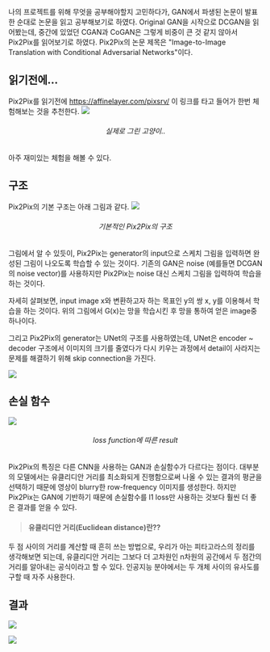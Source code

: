 나의 프로젝트를 위해 무엇을 공부해야할지 고민하다가, GAN에서 파생된 논문이 발표한 순대로 논문을 읽고 공부해보기로 하였다. Original GAN을 시작으로 DCGAN을 읽어봤는데, 중간에 있었던 CGAN과 CoGAN은 그렇게 비중이 큰 것 같지 않아서 Pix2Pix를 읽어보기로 하였다. Pix2Pix의 논문 제목은 "Image-to-Image Translation with Conditional Adversarial Networks"이다.

## 읽기전에...

Pix2Pix를 읽기전에 <https://affinelayer.com/pixsrv/> 이 링크를 타고 들어가 한번 체험해보는 것을 추천한다.
![](https://images.velog.io/images/sanha9999/post/d46de5d8-eaeb-46ff-a7c3-229758e4a7f8/image.png)<center><h6>실제로 그린 고양이..</h6></center>
아주 재미있는 체험을 해볼 수 있다.

## 구조

Pix2Pix의 기본 구조는 아래 그림과 같다.
![](https://images.velog.io/images/sanha9999/post/fb786030-8d33-404e-9e84-b646a02976ba/image.png)<center><h6>기본적인 Pix2Pix의 구조</h6></center>

그림에서 알 수 있듯이, Pix2Pix는 generator의 input으로 스케치 그림을 입력하면 완성된 그림이 나오도록 학습할 수 있는 것이다. 기존의 GAN은 noise (예를들면 DCGAN의 noise vector)를 사용하지만 Pix2Pix는 noise 대신 스케치 그림을 입력하여 학습을 하는 것이다.

자세히 살펴보면, input image x와 변환하고자 하는 목표인 y의 쌍 x, y를 이용해서 학습을 하는 것이다. 위의 그림에서 G(x)는 망을 학습시킨 후 망을 통하여 얻은 image중 하나이다.

그리고 Pix2Pix의 generator는 UNet의 구조를 사용하였는데, UNet은 encoder ~ decoder 구조에서 이미지의 크기를 줄였다가 다시 키우는 과정에서 detail이 사라지는 문제를 해결하기 위해 skip connection을 가진다.

![](https://images.velog.io/images/sanha9999/post/b3a734d5-cef9-48f0-a6c3-6f581920b700/image.png)

## 손실 함수

![](https://images.velog.io/images/sanha9999/post/04ca2479-d9dc-41c4-9478-0fc734447629/image.png)<center><h6>loss function에 따른 result</h6></center>

Pix2Pix의 특징은 다른 CNN을 사용하는 GAN과 손실함수가 다르다는 점이다. 대부분의 모델에서는 유클리디안 거리를 최소화되게 진행함으로써 나올 수 있는 결과의 평균을 선택하기 때문에 영상이 blurry한 row-frequency 이미지를 생성한다. 하지만 Pix2Pix는 GAN에 기반하기 때문에 
손실함수를 l1 loss만 사용하는 것보다 훨씬 더 좋은 결과를 얻을 수 있다.



> #### 유클리디안 거리(Euclidean distance)란??
 두 점 사이의 거리를 계산할 때 흔히 쓰는 방법으로, 우리가 아는 피타고라스의 정리를 생각해보면 되는데, 유클리디안 거리는 그보다 더 고차원인 n차원의 공간에서 두 점간의 거리를 알아내는 공식이라고 할 수 있다. 인공지능 분야에서는 두 개체 사이의 유사도를 구할 때 자주 사용한다.
 
 
 ## 결과
 
 ![](https://images.velog.io/images/sanha9999/post/4f3a288f-afcc-4b28-b3d5-04735161da1a/image.png)
 
 ![](https://images.velog.io/images/sanha9999/post/6b80cf4a-bccc-4463-8444-da9576bf9d55/image.png)
 
 